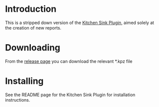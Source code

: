 # Introduction

This is a stripped down version of the [Kitchen Sink Plugin](https://github.com/bywatersolutions/koha-plugin-kitchen-sink), aimed solely at the creation of new reports. 

# Downloading

From the [release page](https://github.com/bartonski/koha-plugin-barebones-report/releases) you can download the relevant *.kpz file

# Installing

See the README page for the Kitchen Sink Plugin for installation instructions.
